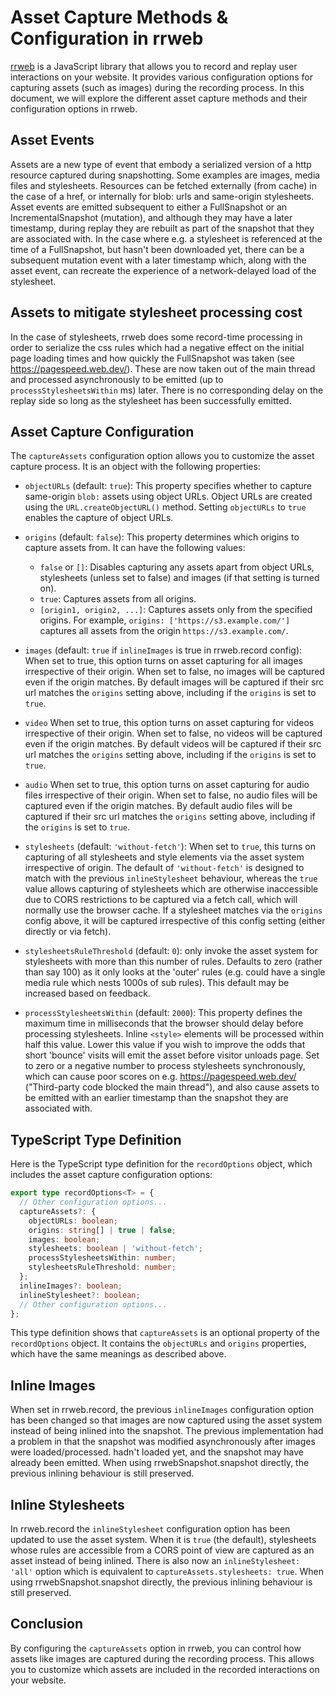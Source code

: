 # Asset Capture Methods & Configuration in rrweb

[rrweb](https://rrweb.io/) is a JavaScript library that allows you to record and replay user interactions on your website. It provides various configuration options for capturing assets (such as images) during the recording process. In this document, we will explore the different asset capture methods and their configuration options in rrweb.

## Asset Events

Assets are a new type of event that embody a serialized version of a http resource captured during snapshotting. Some examples are images, media files and stylesheets. Resources can be fetched externally (from cache) in the case of a href, or internally for blob: urls and same-origin stylesheets. Asset events are emitted subsequent to either a FullSnapshot or an IncrementalSnapshot (mutation), and although they may have a later timestamp, during replay they are rebuilt as part of the snapshot that they are associated with. In the case where e.g. a stylesheet is referenced at the time of a FullSnapshot, but hasn't been downloaded yet, there can be a subsequent mutation event with a later timestamp which, along with the asset event, can recreate the experience of a network-delayed load of the stylesheet.

## Assets to mitigate stylesheet processing cost

In the case of stylesheets, rrweb does some record-time processing in order to serialize the css rules which had a negative effect on the initial page loading times and how quickly the FullSnapshot was taken (see https://pagespeed.web.dev/). These are now taken out of the main thread and processed asynchronously to be emitted (up to `processStylesheetsWithin` ms) later. There is no corresponding delay on the replay side so long as the stylesheet has been successfully emitted.

## Asset Capture Configuration

The `captureAssets` configuration option allows you to customize the asset capture process. It is an object with the following properties:

- `objectURLs` (default: `true`): This property specifies whether to capture same-origin `blob:` assets using object URLs. Object URLs are created using the `URL.createObjectURL()` method. Setting `objectURLs` to `true` enables the capture of object URLs.

- `origins` (default: `false`): This property determines which origins to capture assets from. It can have the following values:

  - `false` or `[]`: Disables capturing any assets apart from object URLs, stylesheets (unless set to false) and images (if that setting is turned on).
  - `true`: Captures assets from all origins.
  - `[origin1, origin2, ...]`: Captures assets only from the specified origins. For example, `origins: ['https://s3.example.com/']` captures all assets from the origin `https://s3.example.com/`.

- `images` (default: `true` if `inlineImages` is true in rrweb.record config): When set to true, this option turns on asset capturing for all images irrespective of their origin. When set to false, no images will be captured even if the origin matches. By default images will be captured if their src url matches the `origins` setting above, including if the `origins` is set to `true`.

- `video` When set to true, this option turns on asset capturing for videos irrespective of their origin. When set to false, no videos will be captured even if the origin matches. By default videos will be captured if their src url matches the `origins` setting above, including if the `origins` is set to `true`.

- `audio` When set to true, this option turns on asset capturing for audio files irrespective of their origin. When set to false, no audio files will be captured even if the origin matches. By default audio files will be captured if their src url matches the `origins` setting above, including if the `origins` is set to `true`.

- `stylesheets` (default: `'without-fetch'`): When set to `true`, this turns on capturing of all stylesheets and style elements via the asset system irrespective of origin. The default of `'without-fetch'` is designed to match with the previous `inlineStylesheet` behaviour, whereas the `true` value allows capturing of stylesheets which are otherwise inaccessible due to CORS restrictions to be captured via a fetch call, which will normally use the browser cache. If a stylesheet matches via the `origins` config above, it will be captured irrespective of this config setting (either directly or via fetch).

- `stylesheetsRuleThreshold` (default: `0`): only invoke the asset system for stylesheets with more than this number of rules. Defaults to zero (rather than say 100) as it only looks at the 'outer' rules (e.g. could have a single media rule which nests 1000s of sub rules). This default may be increased based on feedback.

- `processStylesheetsWithin` (default: `2000`): This property defines the maximum time in milliseconds that the browser should delay before processing stylesheets. Inline `<style>` elements will be processed within half this value. Lower this value if you wish to improve the odds that short 'bounce' visits will emit the asset before visitor unloads page. Set to zero or a negative number to process stylesheets synchronously, which can cause poor scores on e.g. https://pagespeed.web.dev/ ("Third-party code blocked the main thread"), and also cause assets to be emitted with an earlier timestamp than the snapshot they are associated with.

## TypeScript Type Definition

Here is the TypeScript type definition for the `recordOptions` object, which includes the asset capture configuration options:

```typescript
export type recordOptions<T> = {
  // Other configuration options...
  captureAssets?: {
    objectURLs: boolean;
    origins: string[] | true | false;
    images: boolean;
    stylesheets: boolean | 'without-fetch';
    processStylesheetsWithin: number;
    stylesheetsRuleThreshold: number;
  };
  inlineImages?: boolean;
  inlineStylesheet?: boolean;
  // Other configuration options...
};
```

This type definition shows that `captureAssets` is an optional property of the `recordOptions` object. It contains the `objectURLs` and `origins` properties, which have the same meanings as described above.

## Inline Images

When set in rrweb.record, the previous `inlineImages` configuration option has been changed so that images are now captured using the asset system instead of being inlined into the snapshot. The previous implementation had a problem in that the snapshot was modified asynchronously after images were loaded/processed. hadn't loaded yet, and the snapshot may have already been emitted. When using rrwebSnapshot.snapshot directly, the previous inlining behaviour is still preserved.

## Inline Stylesheets

In rrweb.record the `inlineStylesheet` configuration option has been updated to use the asset system. When it is `true` (the default), stylesheets whose rules are accessible from a CORS point of view are captured as an asset instead of being inlined. There is also now an `inlineStylesheet: 'all'` option which is equivalent to `captureAssets.stylesheets: true`. When using rrwebSnapshot.snapshot directly, the previous inlining behaviour is still preserved.

## Conclusion

By configuring the `captureAssets` option in rrweb, you can control how assets like images are captured during the recording process. This allows you to customize which assets are included in the recorded interactions on your website.
